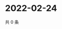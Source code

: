 # 2022-02-24

共 0 条

<!-- BEGIN WEIBO -->
<!-- 最后更新时间 Thu Feb 24 2022 00:01:26 GMT+0800 (China Standard Time) -->

<!-- END WEIBO -->
